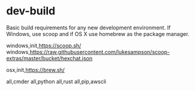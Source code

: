 # dev-build
Basic build requirements for any new development environment. If Windows, use scoop and if OS X use homebrew as the package manager.

windows,init,https://scoop.sh/
windows,https://raw.githubusercontent.com/lukesampson/scoop-extras/master/bucket/hexchat.json

osx,init,https://brew.sh/

all,cmder
all,python
all,rust
all,pip,awscli


